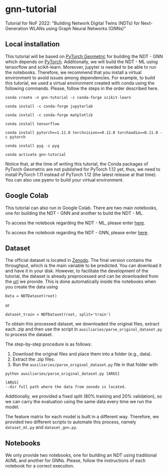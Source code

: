 # gnn-tutorial
Tutorial for NoF 2022: "Building Network Digital Twins (NDTs) for Next-Generation WLANs using Graph Neural Networks (GNNs)"

## Local installation 
This tutorial will be based on [PyTorch Geometric](https://pytorch-geometric.readthedocs.io/en/latest/index.html#) for building the NDT - GNN which depends on [PyTorch](https://pytorch.org/). Additionally, we will build the NDT - ML using tensorflow and scikit-learn. Moreover, jupyter is needed to be able to run the notebooks. Therefore, we recommend that you install a virtual environment to avoid issues among dependencies. For example, to build this tutorial, we used a virtual environment created with conda using the following commands. Please, follow the steps in the order described here. 

```conda create -n gnn-tutorial -c conda-forge scikit-learn```

```conda install -c conda-forge jupyterlab```

```conda install -c conda-forge matplotlib```

```conda install tensorflow```

```conda install pytorch==1.11.0 torchvision==0.12.0 torchaudio==0.11.0 -c pytorch``` 

```conda install pyg -c pyg```

```conda activate gnn-tutorial```


Notice that, at the time of writing this tutorial, the Conda packages of PyTorch Geometric are not published for PyTorch 1.12 yet, thus, we need to install PyTorch 1.11 instead of PyTorch 1.12 (the latest release at that time). You can also use pyenv to build your virtual environment.

## Google Colab
This tutorial can also run in Google Colab. There are two main notebooks, one for building the NDT - GNN and another to build the NDT - ML.

To access the notebook regarding the NDT - ML, please enter [here](https://colab.research.google.com/drive/1Aro9IcUPznmGlz2Yke-JU6YP9yjFX9W3?usp=sharing).

To access the notebook regarding the NDT - GNN, please enter [here](https://colab.research.google.com/drive/16MTgIzWxlFKQyx4qAVGVfqjYwSIylfKt?usp=sharing).

## Dataset
The official dataset is located in [Zenodo](https://doi.org/10.5281/zenodo.4106127). The final version contains the throughput, which is the main variable to be predicted. You can download it and have it in your disk. However, to facilitate the development of the tutorial, the dataset is already preprocessed and can be downloaded from the [url](https://drive.google.com/file/d/14rD7TjcSLw6Qxouk2rdgW72Op-byfuU_/view?usp=sharing) we provide. This is done automatically inside the notebooks when you create the data using 
```
Data = NDTDataset(root)
```
or 
```
dataset_train = NDTDataset(root, split='train')
```

To obtain this processed dataset, we downloaded the original files, extract each .zip and then use the script in ```auxiliaries/parse_original_dataset.py``` to process the dataset.

The step-by-step procedure is as follows:
1. Download the original files and place them into a folder (e.g., data).
2. Extract the .zip files.
3. Run the ```auxiliaries/parse_original_dataset.py``` file in that folder with
```
python auxiliaries/parse_original_dataset.py [ARGS]

[ARGS]
--dir full path where the data from zenodo is located.

```

Additionally, we provided a fixed split (80% training and 20% validation), so we can carry the evaluation using the same data every time we run the model.

The feature matrix for each model is built in a different way. Therefore, we provided two different scripts to automate this process, namely `dataset_ml.py` and `dataset_gnn.py`. 

## Notebooks
We only provide two notebooks, one for building an NDT using traditional AI/ML and another for GNNs. Please, follow the instructions of each notebook for a correct execution. 